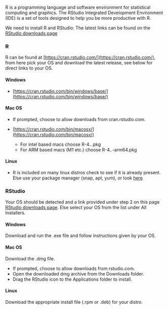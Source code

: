 R is a programming language and software environment for statistical computing and graphics. The RStudio Integrated Development Environment (IDE) is a set of tools designed to help you be more productive with R.

We need to install R and RStudio: 
The latest links can be found on the [RStudio downloads page](https://www.rstudio.com/products/rstudio/download/#download)

### R

R can be found at [https://cran.rstudio.com/](https://cran.rstudio.com/), from here pick your OS and download the latest release, see below for direct links to your OS.

#### Windows
- [https://cran.rstudio.com/bin/windows/base/](https://cran.rstudio.com/bin/windows/base/)

#### Mac OS
- If prompted, choose to allow downloads from cran.rstudio.com.

- [https://cran.rstudio.com/bin/macosx/](https://cran.rstudio.com/bin/macosx/)
  - For intel based macs choose R-4.*.*.pkg
  - For ARM based macs (M1 etc.) choose R-4.*.*-arm64.pkg

#### Linux
- R is included on many linux distros check to see if it is already present. Else use your package manager (snap, apt, yum), or look [here](https://cran.rstudio.com/bin/linux/)


### RStudio

Your OS should be detected and a link provided under step 2 on this page [RStudio downloads page](https://www.rstudio.com/products/rstudio/download/#download).
Else select your OS from the list under All Installers.

#### Windows

Download and run the .exe file and follow instructions given by your OS.

#### Mac OS

Download the .dmg file.
- If prompted, choose to allow downloads from rstudio.com.
- Open the downloaded dmg archive from the Downloads folder.
- Drag the RStudio icon to the Applications folder to install.

#### Linux
Download the appropriate install file (.rpm or .deb) for your distro.